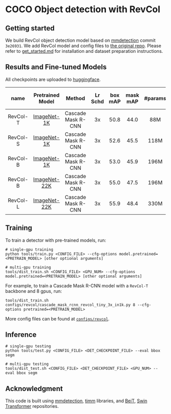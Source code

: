 # COCO Object detection with RevCol

## Getting started 

We build RevCol object detection model based on [mmdetection](https://github.com/open-mmlab/mmdetection/tree/3e2693151add9b5d6db99b944da020cba837266b) commit `3e26931`. We add RevCol model and config files to [the original repo](https://github.com/open-mmlab/mmdetection/tree/3e2693151add9b5d6db99b944da020cba837266b). Please refer to [get_started.md](https://github.com/open-mmlab/mmdetection/blob/3e2693151add9b5d6db99b944da020cba837266b/docs/en/get_started.md) for installation and dataset preparation instructions.


## Results and Fine-tuned Models

All checkpoints are uploaded to [huggingface](https://huggingface.co/LarryTsai/RevCol). 

| name | Pretrained Model | Method | Lr Schd | box mAP | mask mAP | #params | FLOPs | Fine-tuned Model |
|:---:|:---:|:---:|:---:| :---:|:---:|:---:|:---:| :---:|
| RevCol-T | [ImageNet-1K](https://huggingface.co/LarryTsai/RevCol/blob/main/revcol_models/classification/revcol_tiny_1k.pth) | Cascade Mask R-CNN | 3x | 50.8 | 44.0 | 88M | 741G | [model](https://huggingface.co/LarryTsai/RevCol/blob/main/revcol_models/detection/cmr_tiny_3x_in1k_AP508.pth) |
| RevCol-S | [ImageNet-1K](https://huggingface.co/LarryTsai/RevCol/blob/main/revcol_models/classification/revcol_small_1k.pth) | Cascade Mask R-CNN | 3x | 52.6 | 45.5 | 118M | 833G | [model](https://huggingface.co/LarryTsai/RevCol/blob/main/revcol_models/detection/cmr_revcol_small_3x_in1k.pth) |
| RevCol-B | [ImageNet-1K](https://huggingface.co/LarryTsai/RevCol/blob/main/revcol_models/classification/revcol_base_1k.pth) | Cascade Mask R-CNN | 3x | 53.0 | 45.9 | 196M | 988G | [model](https://huggingface.co/LarryTsai/RevCol/blob/main/revcol_models/detection/cmr_base_3x_in1k.pth) |
| RevCol-B | [ImageNet-22K](https://huggingface.co/LarryTsai/RevCol/blob/main/revcol_models/classification/revcol_base_22k.pth) | Cascade Mask R-CNN | 3x | 55.0 | 47.5 | 196M | 988G | [model](https://huggingface.co/LarryTsai/RevCol/blob/main/revcol_models/detection/cmr_base_3x_in22k_AP55.pth) |
| RevCol-L | [ImageNet-22K](https://huggingface.co/LarryTsai/RevCol/blob/main/revcol_models/classification/revcol_large_22k.pth) | Cascade Mask R-CNN | 3x | 55.9 | 48.4 | 330M | 1453G | [model](https://huggingface.co/LarryTsai/RevCol/blob/main/revcol_models/detection/cmr_large_3x_in22k_AP559.pth) |



## Training

To train a detector with pre-trained models, run:
```
# single-gpu training
python tools/train.py <CONFIG_FILE> --cfg-options model.pretrained=<PRETRAIN_MODEL> [other optional arguments]

# multi-gpu training
tools/dist_train.sh <CONFIG_FILE> <GPU_NUM> --cfg-options model.pretrained=<PRETRAIN_MODEL> [other optional arguments] 
```
For example, to train a Cascade Mask R-CNN model with a `RevCol-T` backbone and 8 gpus, run:
```
tools/dist_train.sh configs/revcol/cascade_mask_rcnn_revcol_tiny_3x_in1k.py 8 --cfg-options pretrained=<PRETRAIN_MODEL>
```

More config files can be found at [`configs/revcol`](configs/revcol).

## Inference
```
# single-gpu testing
python tools/test.py <CONFIG_FILE> <DET_CHECKPOINT_FILE> --eval bbox segm

# multi-gpu testing
tools/dist_test.sh <CONFIG_FILE> <DET_CHECKPOINT_FILE> <GPU_NUM> --eval bbox segm
```

## Acknowledgment 

This code is built using [mmdetection](https://github.com/open-mmlab/mmdetection), [timm](https://github.com/rwightman/pytorch-image-models) libraries, and [BeiT](https://github.com/microsoft/unilm/tree/f8f3df80c65eb5e5fc6d6d3c9bd3137621795d1e/beit), [Swin Transformer](https://github.com/microsoft/Swin-Transformer) repositories.